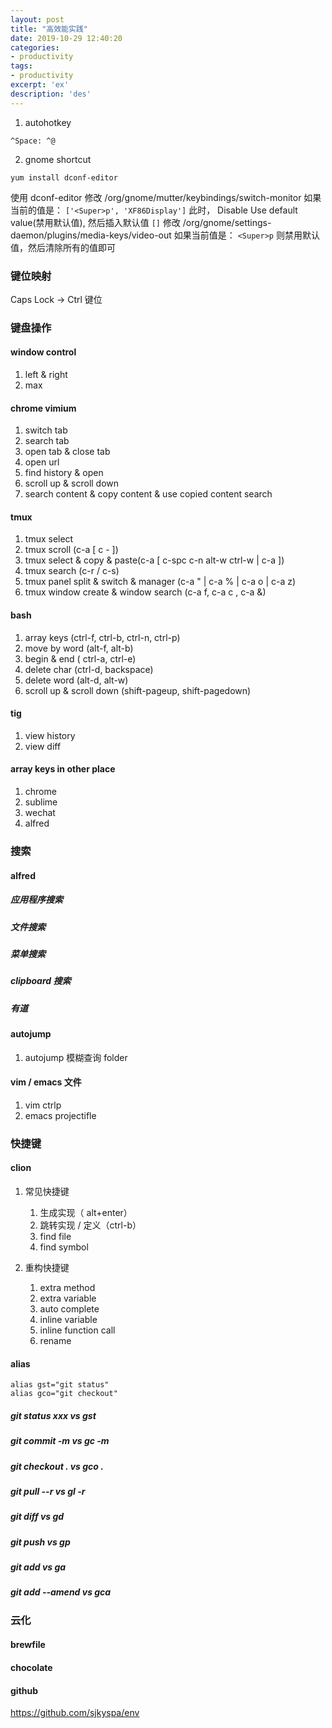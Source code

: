 ```yaml
---
layout: post
title: "高效能实践"
date: 2019-10-29 12:40:20
categories: 
- productivity
tags: 
- productivity
excerpt: 'ex'
description: 'des' 
---
```


1. autohotkey

```
^Space: ^@
```

2. gnome shortcut

```
yum install dconf-editor
```
使用 dconf-editor
修改  /org/gnome/mutter/keybindings/switch-monitor
如果当前的值是： `['<Super>p', 'XF86Display']` 此时， Disable Use default value(禁用默认值), 然后插入默认值 `[]`
修改  /org/gnome/settings-daemon/plugins/media-keys/video-out
如果当前值是： `<Super>p`
则禁用默认值，然后清除所有的值即可

### 键位映射

Caps Lock -> Ctrl 键位

### 键盘操作

#### window control

1. left & right
2. max

#### chrome vimium

1. switch tab
2. search tab
3. open tab & close tab
4. open url
5. find history & open
6. scroll up & scroll down
7. search content & copy content & use copied content search

#### tmux

1. tmux select
2. tmux scroll (c-a [ c - ])
3. tmux select & copy & paste(c-a [ c-spc c-n alt-w ctrl-w | c-a ])
4. tmux search (c-r / c-s)
5. tmux panel split & switch & manager (c-a " | c-a % | c-a o | c-a z)
6. tmux window create & window search (c-a f, c-a c , c-a &)


#### bash

1. array keys (ctrl-f, ctrl-b, ctrl-n, ctrl-p)
2. move by word (alt-f, alt-b)
3. begin & end ( ctrl-a, ctrl-e)
4. delete char (ctrl-d, backspace)
5. delete word (alt-d, alt-w)
6. scroll up & scroll down (shift-pageup, shift-pagedown)

#### tig
1. view history
2. view diff


#### array keys in other place

1. chrome
2. sublime
3. wechat
4. alfred

### 搜索

#### alfred
##### 应用程序搜索
##### 文件搜索
##### 菜单搜索
##### clipboard 搜索
##### 有道


#### autojump

1. autojump 模糊查询 folder

#### vim / emacs 文件

1. vim ctrlp
2. emacs projectifle


### 快捷键

#### clion

1. 常见快捷键
   1. 生成实现（ alt+enter）
   2. 跳转实现 / 定义（ctrl-b）
   3. find file
   4. find symbol


2. 重构快捷键
    1. extra method
    2. extra variable
    3. auto complete
    4. inline variable
    5. inline function call
    6. rename

#### alias

```lang=bash
alias gst="git status"
alias gco="git checkout"
```
##### git status xxx vs gst
##### git commit -m vs gc -m
##### git checkout . vs gco .
##### git pull --r vs gl -r
##### git diff vs gd
##### git push vs gp
##### git add vs ga
##### git add --amend vs gca

### 云化
#### brewfile
#### chocolate
#### github

<https://github.com/sjkyspa/env>




